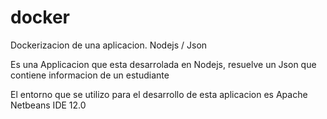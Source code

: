 # docker
Dockerizacion de una aplicacion. Nodejs / Json

Es una Applicacion que esta desarrolada en Nodejs, resuelve un Json que contiene informacion de un estudiante

El entorno que se utilizo para el desarrollo de esta aplicacion es Apache Netbeans IDE 12.0
